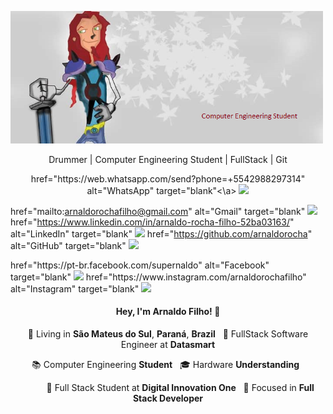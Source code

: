 <p align="center">
 
 <img src="https://github.com/arnaldorocha/arnaldorocha/blob/master/.github/assets/image.png" width="500"
 />

</p><p align="center"> Drummer | Computer Engineering Student | FullStack |  Git </p>
<p align="center">
 <a>href="https://web.whatsapp.com/send?phone=+5542988297314" 
    alt="WhatsApp"
    target="blank"<\a> 
  <img src="https://img.shields.io/badge/-WhatsApp-28A745?style=flat-square&logo=WhatsApp&logoColor=white" />
 </a>
  
<a>href="mailto:arnaldorochafilho@gmail.com" 
    alt="Gmail"
    target="blank"
  </a>
  <img src="https://img.shields.io/badge/-Gmail-28A745?style=flat-square&logo=microsoft-gmail&logoColor=white" />
 </a>
  <a>
    href="https://www.linkedin.com/in/arnaldo-rocha-filho-52ba03163/" 
    alt="LinkedIn"
    target="blank"
  </a>
  <a>  <img src="https://img.shields.io/badge/-LinkedIn-28A745?style=flat-square&logo=Linkedin&logoColor=white" />
  </a>
  <a>
    href="https://github.com/arnaldorocha"
    alt="GitHub"
    target="blank"
  </a>
  <a>
  <img src="https://img.shields.io/badge/-GitHub-28A745?style=flat-square&logo=Github&logoColor=white" />
  </a>

  <a>
    href="https://pt-br.facebook.com/supernaldo" 
    alt="Facebook"
    target="blank"
  </a>
 <a>
   <img src="https://img.shields.io/badge/-Facebook-28A745?style=flat-square&logo=Facebook&logoColor=white" />
 
 </a>

  <a>
    href="https://www.instagram.com/arnaldorochafilho" 
    alt="Instagram"
    target="blank"
  </a>
 <a>
   <img src="https://img.shields.io/badge/-Instagram-28A745?style=flat-square&logo=Instagram&logoColor=white" />
 
 </a>

</p>


<h4 align="center">
  Hey, I'm Arnaldo Filho! 👋

</h4> <p align="center">
  📌 Living in <b>São Mateus do Sul</b>,
<b>Paraná</b>,
 <b>Brazil</b> &nbsp; 💼 FullStack Software Engineer at <b>Datasmart</b>

</p>

<p align="center">
  📚 Computer Engineering <b>Student</b> 
&nbsp; 🎓 Hardware <b>Understanding</b> 
&nbsp;
</p>

<p align="center">
  &nbsp; &nbsp; &nbsp; &nbsp; &nbsp; 🚀 Full Stack Student at <b>Digital Innovation One</b> 
&nbsp; 🎯 Focused in <b>Full Stack Developer</b>
</p>

